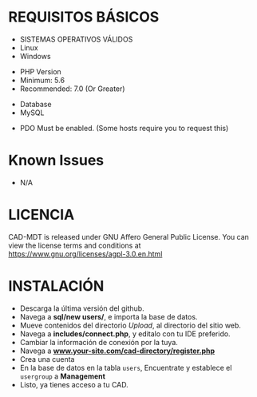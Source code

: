 # REQUISITOS BÁSICOS
- SISTEMAS OPERATIVOS VÁLIDOS
- Linux
- Windows
+ PHP Version
+ Minimum: 5.6
+ Recommended: 7.0 (Or Greater)
- Database
- MySQL
* PDO Must be enabled. (Some hosts require you to request this)

# Known Issues
- N/A

# LICENCIA
CAD-MDT is released under GNU Affero General Public License.
You can view the license terms and conditions at https://www.gnu.org/licenses/agpl-3.0.en.html 

# INSTALACIÓN
- Descarga la última versión del github.
- Navega a **sql/new users/**, e importa la base de datos.
- Mueve contenidos del directorio *Upload*, al directorio del sitio web.
- Navega a **includes/connect.php**, y editalo con tu IDE preferido.
- Cambiar la información de conexión por la tuya.
- Navega a **www.your-site.com/cad-directory/register.php**
- Crea una cuenta
- En la base de datos en la tabla `users`, Encuentrate y establece el `usergroup` a **Management**
- Listo, ya tienes acceso a tu CAD.
